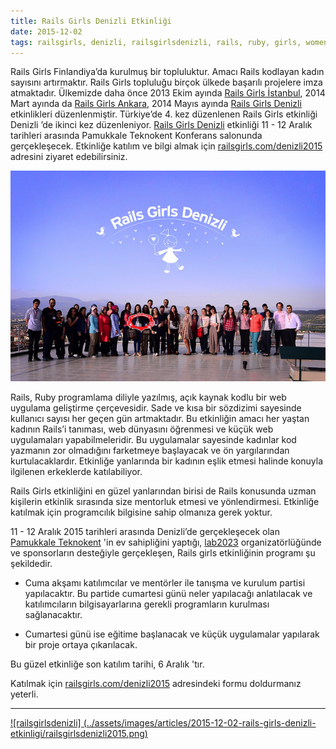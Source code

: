 ```yaml
---
title: Rails Girls Denizli Etkinliği
date: 2015-12-02
tags: railsgirls, denizli, railsgirlsdenizli, rails, ruby, girls, women, programming, event, organization, pauteknokent, lab2023, bulutfon, netinternet, denizlihs, soroptimistik derneği
---
```


Rails Girls Finlandiya’da kurulmuş bir topluluktur. Amacı Rails kodlayan kadın sayısını artırmaktır.
Rails Girls topluluğu birçok ülkede başarılı projelere imza atmaktadır. Ülkemizde daha önce 2013 Ekim ayında
[Rails Girls İstanbul](http://railsgirls.com/istanbul), 2014 Mart ayında da [Rails Girls Ankara](http://railsgirls.com/ankara), 2014 Mayıs ayında [Rails Girls Denizli](http://railsgirls.com/denizli) etkinlikleri
düzenlenmiştir. Türkiye’de 4. kez düzenlenen Rails Girls etkinliği Denizli ’de ikinci kez düzenleniyor.
[Rails Girls Denizli](http://railsgirls.com/denizli2015) etkinliği 11 - 12 Aralık tarihleri arasında Pamukkale Teknokent Konferans salonunda gerçekleşecek.
Etkinliğe katılım ve bilgi almak için [railsgirls.com/denizli2015](http://railsgirls.com/denizli2015) adresini ziyaret edebilirsiniz.

![railsgirlsdenizli2014](../assets/images/articles/2015-12-02-rails-girls-denizli-etkinligi/railsgirls2014.jpg)

Rails, Ruby programlama diliyle yazılmış, açık kaynak kodlu bir web uygulama geliştirme çerçevesidir.
Sade ve kısa bir sözdizimi sayesinde kullanıcı sayısı her geçen gün artmaktadır. Bu etkinliğin amacı her
yaştan kadının Rails’i tanıması, web dünyasını öğrenmesi ve küçük web uygulamaları yapabilmeleridir.
Bu uygulamalar sayesinde kadınlar kod yazmanın zor olmadığını farketmeye başlayacak ve ön yargılarından
kurtulacaklardır. Etkinliğe yanlarında bir kadının eşlik etmesi halinde konuyla ilgilenen erkeklerde katılabiliyor.

Rails Girls etkinliğini en güzel yanlarından birisi de Rails konusunda uzman kişilerin etkinlik sırasında
size mentorluk etmesi ve yönlendirmesi. Etkinliğe katılmak için programcılık bilgisine sahip olmanıza gerek yoktur.

11 - 12 Aralık 2015 tarihleri arasında Denizli’de gerçekleşecek olan [Pamukkale Teknokent](http://pauteknokent.com.tr/teknokent/) 'in
ev sahipliğini yaptığı, [lab2023](http://lab2023.com/) organizatörlüğünde ve sponsorların desteğiyle gerçekleşen, Rails girls etkinliğinin programı şu şekildedir.

- Cuma akşamı katılımcılar ve mentörler ile tanışma ve kurulum partisi yapılacaktır. Bu partide cumartesi günü neler yapılacağı
  anlatılacak ve katılımcıların bilgisayarlarına gerekli programların kurulması sağlanacaktır.

- Cumartesi günü ise eğitime başlanacak ve küçük uygulamalar yapılarak bir proje ortaya çıkarılacak.

Bu güzel etkinliğe son katılım tarihi, 6 Aralık 'tır.

Katılmak için [railsgirls.com/denizli2015](http://railsgirls.com/denizli2015) adresindeki formu doldurmanız yeterli.


---

[![railsgirlsdenizli] (../assets/images/articles/2015-12-02-rails-girls-denizli-etkinligi/railsgirlsdenizli2015.png)](http://railsgirls.com/denizli2015)



